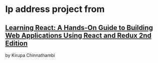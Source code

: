 # Ip address project from

## [Learning React: A Hands-On Guide to Building Web Applications Using React and Redux 2nd Edition](https://www.amazon.com/Learning-React-Hands-Building-Applications/dp/013484355X)

by Kirupa Chinnathambi

